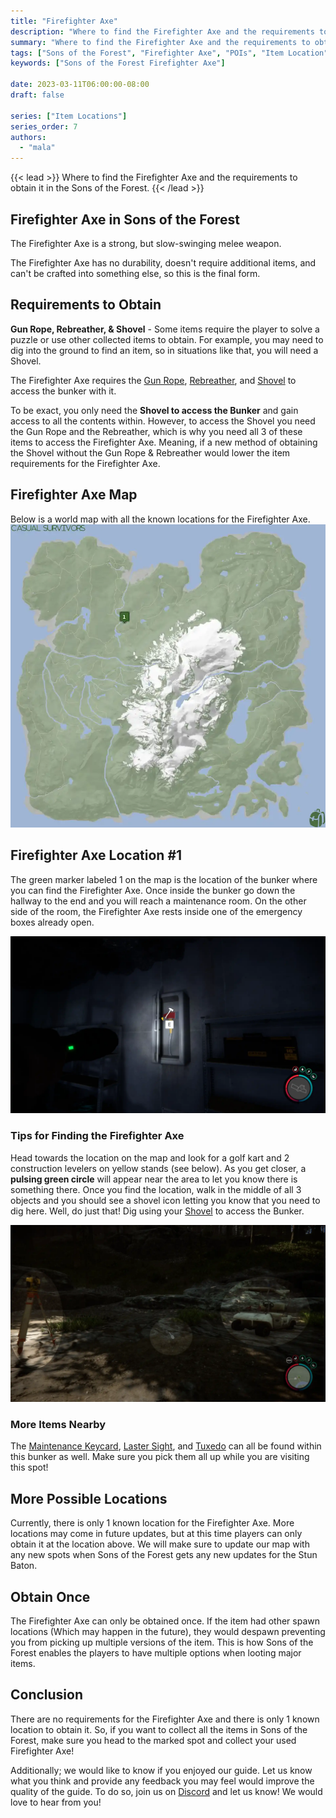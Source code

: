 ```yaml
---
title: "Firefighter Axe"
description: "Where to find the Firefighter Axe and the requirements to obtain it in the Sons of the Forest."
summary: "Where to find the Firefighter Axe and the requirements to obtain it. Click here to learn more about it!"
tags: ["Sons of the Forest", "Firefighter Axe", "POIs", "Item Location", "Map"]
keywords: ["Sons of the Forest Firefighter Axe"]

date: 2023-03-11T06:00:00-08:00
draft: false

series: ["Item Locations"]
series_order: 7
authors:
  - "mala"
---
```


{{< lead >}}
Where to find the Firefighter Axe and the requirements to obtain it in the Sons of the Forest.
{{< /lead >}}

## Firefighter Axe in Sons of the Forest
The Firefighter Axe is a strong, but slow-swinging melee weapon.

The Firefighter Axe has no durability, doesn't require additional items, and can't be crafted into something else, so this is the final form.

## Requirements to Obtain
**Gun Rope, Rebreather, & Shovel** - Some items require the player to solve a puzzle or use other collected items to obtain. For example, you may need to dig into the ground to find an item, so in situations like that, you will need a  Shovel. 

The Firefighter Axe requires the [Gun Rope](/sons-of-the-forest/guides/rope-gun/), [Rebreather](/sons-of-the-forest/guides/rebreather/), and [Shovel](/sons-of-the-forest/guides/shovel/) to access the bunker with it.

To be exact, you only need the **Shovel to access the Bunker** and gain access to all the contents within. However, to access the Shovel you need the Gun Rope and the Rebreather, which is why you need all 3 of these items to access the Firefighter Axe. Meaning, if a new method of obtaining the Shovel without the Gun Rope & Rebreather would lower the item requirements for the Firefighter Axe. 

## Firefighter Axe Map
Below is a world map with all the known locations for the Firefighter Axe.
![Sons of the Forest Firefighter Axe Map Location](img/map.webp)

## Firefighter Axe Location #1
The green marker labeled 1 on the map is the location of the bunker where you can find the Firefighter Axe. Once inside the bunker go down the hallway to the end and you will reach a maintenance room. On the other side of the room, the Firefighter Axe rests inside one of the emergency boxes already open.

![Sons of the Forest Firefighter Axe Location 1](featured.webp)

### Tips for Finding the Firefighter Axe
Head towards the location on the map and look for a golf kart and 2 construction levelers on yellow stands (see below). As you get closer, a **pulsing green circle** will appear near the area to let you know there is something there. Once you find the location, walk in the middle of all 3 objects and you should see a shovel icon letting you know that you need to dig here. Well, do just that! Dig using your [Shovel](/sons-of-the-forest/guides/shovel/) to access the Bunker.

![Sons of the Forest Firefighter Axe Digging Location](img/area.webp)

### More Items Nearby
The [Maintenance Keycard](/sons-of-the-forest/guides/maintenance-keycard/), [Laster Sight](/sons-of-the-forest/guides/laser-sight/), and [Tuxedo](/sons-of-the-forest/guides/tuxedo/) can all be found within this bunker as well. Make sure you pick them all up while you are visiting this spot!

## More Possible Locations
Currently, there is only 1 known location for the Firefighter Axe. More locations may come in future updates, but at this time players can only obtain it at the location above.
We will make sure to update our map with any new spots when Sons of the Forest gets any new updates for the Stun Baton.

## Obtain Once
The Firefighter Axe can only be obtained once. If the item had other spawn locations (Which may happen in the future), they would despawn preventing you from picking up multiple versions of the item. This is how Sons of the Forest enables the players to have multiple options when looting major items. 

## Conclusion
There are no requirements for the Firefighter Axe and there is only 1 known location to obtain it. So, if you want to collect all the items in Sons of the Forest, make sure you head to the marked spot and collect your used Firefighter Axe!

Additionally; we would like to know if you enjoyed our guide. Let us know what you think and provide any feedback you may feel would improve the quality of the guide. To do so, join us on [Discord](https://discord.gg/ZXp93XsKnN) and let us know! We would love to hear from you! 
